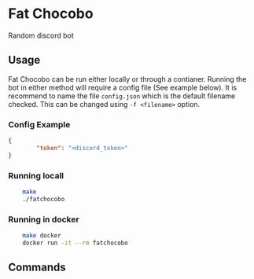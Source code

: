 # Fat Chocobo
Random discord bot

## Usage
Fat Chocobo can be run either locally or through a contianer.
Running the bot in either method will require a config file (See example below).
It is recommend to name the file `config.json` which is the default filename checked.
This can be changed using `-f <filename>` option.

### Config Example
```json
{
        "token": "<discord_token>"
}
```

### Running locall
```bash
	make
	./fatchocobo
```

### Running in docker
```bash
	make docker
	docker run -it --rm fatchocobo
```

## Commands
